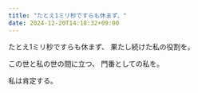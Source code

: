 ```yaml
---
title: "たとえ1ミリ秒ですらも休まず、"
date: 2024-12-20T14:18:32+09:00
---
```

たとえ1ミリ秒ですらも休まず、
果たし続けた私の役割を。

この世と私の世の間に立つ、
門番としての私を。

私は肯定する。
